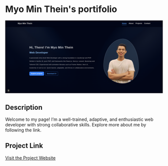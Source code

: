 # Myo Min Thein's portifolio



![Project Preview](./app/assets/portfolio_preview.png)

## Description

Welcome to my page! I’m a well-trained, adaptive, and enthusiastic web developer with strong collaborative skills. Explore more about me by following the link.





## Project Link

[Visit the Project Website](https://myominthein-dev.github.io)